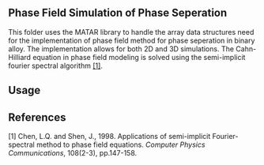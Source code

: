 ## Phase Field Simulation of Phase Seperation
This folder uses the MATAR library to handle the array data structures need for the implementation of phase field method for phase seperation in binary alloy. 
The implementation allows for both 2D and 3D simulations.
The Cahn-Hilliard equation in phase field modeling is solved using the semi-implicit fourier spectral algorithm [[1]](#1).

## Usage


## References
<a id="1">[1]</a> 
Chen, L.Q. and Shen, J., 1998. Applications of semi-implicit Fourier-spectral method to phase field equations. 
*Computer Physics Communications*, 108(2-3), pp.147-158.
